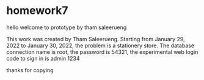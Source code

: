 # homework7
hello welcome to prototype by tham saleerueng

This work was created by Tham Saleerueng. Starting from January 29, 2022 to January 30, 2022, the problem is a stationery store. The database connection name is root, the password is 54321, the experimental web login code to sign in is admin 1234

thanks for copying